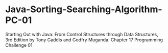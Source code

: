 # Java-Sorting-Searching-Algorithm-PC-01
Starting Out with Java: From Control Structures through Data Structures, 3rd Edition by Tony Gaddis and Godfry Muganda.  Chapter 17 Programming Challenge 01
